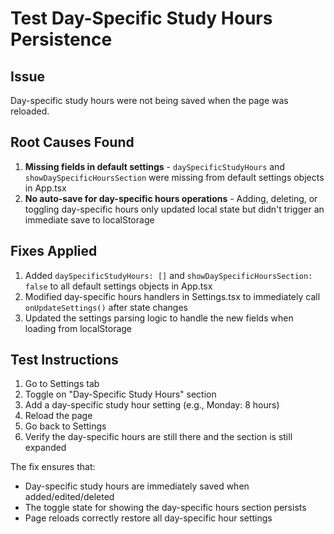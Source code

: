 # Test Day-Specific Study Hours Persistence

## Issue
Day-specific study hours were not being saved when the page was reloaded.

## Root Causes Found
1. **Missing fields in default settings** - `daySpecificStudyHours` and `showDaySpecificHoursSection` were missing from default settings objects in App.tsx
2. **No auto-save for day-specific hours operations** - Adding, deleting, or toggling day-specific hours only updated local state but didn't trigger an immediate save to localStorage

## Fixes Applied
1. Added `daySpecificStudyHours: []` and `showDaySpecificHoursSection: false` to all default settings objects in App.tsx
2. Modified day-specific hours handlers in Settings.tsx to immediately call `onUpdateSettings()` after state changes
3. Updated the settings parsing logic to handle the new fields when loading from localStorage

## Test Instructions
1. Go to Settings tab
2. Toggle on "Day-Specific Study Hours" section 
3. Add a day-specific study hour setting (e.g., Monday: 8 hours)
4. Reload the page
5. Go back to Settings
6. Verify the day-specific hours are still there and the section is still expanded

The fix ensures that:
- Day-specific study hours are immediately saved when added/edited/deleted
- The toggle state for showing the day-specific hours section persists
- Page reloads correctly restore all day-specific hour settings
